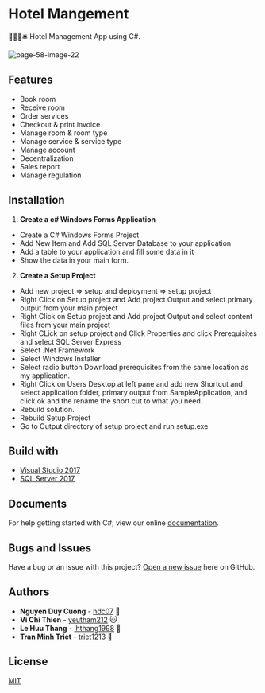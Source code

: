 # Hotel Mangement

🏨🚪🛌🛎️ Hotel Management App using C#.

![page-58-image-22](https://user-images.githubusercontent.com/34389409/48669982-2ec79200-eb42-11e8-8f1c-cd7d7b1eb5a2.png)

## Features

* Book room
* Receive room
* Order services
* Checkout & print invoice
* Manage room & room type
* Manage service & service type
* Manage account
* Decentralization
* Sales report
* Manage regulation

## Installation

1. **Create a c# Windows Forms Application**

* Create a C# Windows Forms Project
* Add New Item and Add SQL Server Database to your application
* Add a table to your application and fill some data in it
* Show the data in your main form.
2. **Create a Setup Project**

* Add new project => setup and deployment => setup project
* Right Click on Setup project and Add project Output and select primary output from your main project
* Right Click on Setup project and Add project Output and select content files from your main project
* Right CLick on setup project and Click Properties and click Prerequisites and select SQL Server Express
* Select .Net Framework
* Select Windows Installer
* Select radio button Download prerequisites from the same location as my application.
* Right Click on Users Desktop at left pane and add new Shortcut and select application folder, primary output from SampleApplication, and click ok and the rename the short cut to what you need.
* Rebuild solution.
* Rebuild Setup Project
* Go to Output directory of setup project and run setup.exe

## Build with

* [Visual Studio 2017](https://visualstudio.microsoft.com/fr/downloads/?rr=https%3A%2F%2Fwww.google.com.vn%2F)
* [SQL Server 2017](https://www.microsoft.com/en-us/sql-server/sql-server-2017)

## Documents

For help getting started with C#, view our online [documentation](https://docs.microsoft.com/en-us/dotnet/csharp/).

## Bugs and Issues

Have a bug or an issue with this project? [Open a new issue](https://github.com/ndc07/hotel-management/issues) here on GitHub.

## Authors

* **Nguyen Duy Cuong** - [ndc07](https://github.com/ndc07) 💎
* **Vi Chi Thien** - [yeutham212](https://github.com/yeutham212) 🐱
* **Le Huu Thang** - [lhthang1998](https://github.com/lhthang1998) 🐷
* **Tran Minh Triet** - [triet1213](https://github.com/triet1213) 🐶

## License

[MIT](https://github.com/ndc07/ting-music/blob/master/LICENSE)
